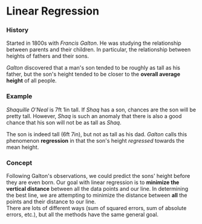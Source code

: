 # Linear Regression

### History
Started in 1800s with *Francis Galton*. He was studying the relationship between parents and their children. In particular, the relationship between heights of fathers and their sons.

*Galton* discovered that a man's son tended to be roughly as tall as his father, but the son's height tended to be closer to the **overall average height** of all people.

### Example
*Shaquille O'Neal* is 7ft 1in tall. If *Shaq* has a son, chances are the son will be pretty tall. However, *Shaq* is such an anomaly that there is also a good chance that his son will not be as tall as *Shaq*.

The son is indeed tall (6ft 7in), but not as tall as his dad. *Galton* calls this phenomenon **regression** in that the son's height *regressed* towards the mean height.

### Concept
Following Galton's observations, we could predict the sons' height before they are even born. Our goal with linear regression is to **minimize the vertical distance** between all the data points and our line. In determining the best line, we are attempting to minimize the distance between **all** the points and their distance to our line.  
There are lots of different ways (sum of squared errors, sum of absolute errors, etc.), but all the methods have the same general goal.